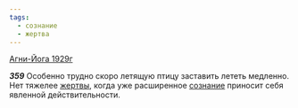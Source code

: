 ```yaml
---
tags:
  - сознание
  - жертва
---
```


[Агни-Йога 1929г](https://127.0.0.1:4002/agni/1929)

___359___
Особенно трудно скоро летящую птицу заставить лететь медленно. Нет тяжелее [жертвы](../../../tags/#жертва), когда уже расширенное [сознание](../../../tags/#сознание) приносит себя явленной действительности.